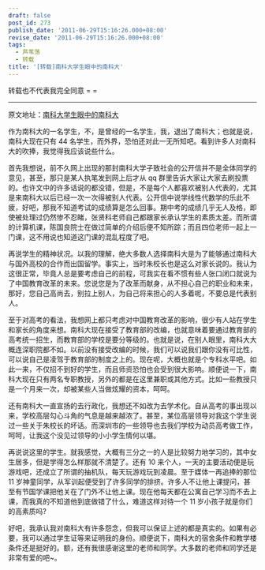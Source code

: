 ```yaml
---
draft: false
post_id: 273
publish_date: '2011-06-29T15:16:26.000+08:00'
revise_date: '2011-06-29T15:16:26.000+08:00'
tags:
  - 芦苇荡
  - 转载
title: '[转载]南科大学生眼中的南科大'
---
```


转载也不代表我完全同意 = =

---

原文地址：[南科大学生眼中的南科大](http://blog.sina.com.cn/s/blog_82da12a70100x5p3.html)

作为南科大的一名学生，不，是曾经的一名学生，我，退出了南科大；也就是说，南科大现在只有 44 名学生，而外界，恐怕还对此一无所知吧。看到许多人对南科大的吹捧，我觉得我应该说些什么。

首先我想说，前不久网上出现的那封南科大学子致社会的公开信并不是全体同学的意见，甚至，那只是某人执笔发到网上后才从 qq 群里告诉大家让大家去刷投票的。也许文中的许多话说的都没错，但是，不是每个人都喜欢被别人代表的，尤其是来南科大以后已经一次一次得被别人代表。公开信中说学线性代数学的乐此不疲，好吧，那我不知道考试的成绩算是怎么回事。期中考的成绩几乎无人及格，即使被处理过仍然惨不忍睹，张贤科老师自己都跟家长承认学生的素质太差。而所谓的计算机课，陈国良院士在做过简单的介绍后便不知所踪；而且四位老师一起上一门课，这不用说也知道这门课的混乱程度了吧。

再说学生的精神状况。以我的理解，绝大多数人选择南科大是为了能够通过南科大与国外高校的合作而出国留学。事实上，当时朱校长也是这么对家长说的。我认为这很正常，毕竟人总是要考虑自己的前程，可我实在看不惯有些人张口闭口就说为了中国教育改革的未来。您说您是为了改革而献身，从不担心自己的职业和未来，那好，您自己高尚去，别拉上别人，为自己将来担心的人多着呢，不要总是代表别人。

至于对高考的看法，我想网上都只考虑对中国教育改革的影响，很少有人站在学生和家长的角度来想。南科大现在接受了教育部的改编，也就意味着要通过教育部的高考统一招生，而教育部的学校是要分等级的。也就是说，在别人眼里，南科大大概连深职院都不如。以前没有接受改编的时候，我们可以说我们跟你没有可比性，可以说自己是凌驾于教育部的制度之上的。现在呢，大概也就是个专科水平吧。如此一来，不仅招不到好的学生，而且师资恐怕也会受到很大影响。顺便说一下，南科大现在只有两名专职教授，另外的都是在这里兼职或其他方式。比如一些教授只是一个月来一次，却被某些人当做炫耀的资本，呵呵。

还有南科大一直宣扬的去行政化，我想还不如改为去学术化。自从高考的事出现以来，学校高层勾心斗角的气息是越来越浓了。甚至，某位高层领导对我这个学生说过一些关于朱校长的坏话。而深圳市的一些领导也去我们学校为动员高考做工作，呵呵，让我这个没见过领导的小小学生情何以堪。

再说说这里的学生。就我感觉，大概有三分之一的人是比较努力地学习的，其中女生居多，但是学得怎么样那就不清楚了。还有 10 来个人，一天的主要活动便是玩游戏吧，还成立了所谓的抽机队，每天玩游戏玩到凌晨。至于媒体一再追捧的那位 11 岁神童同学，从军训起便受到了许多同学的排挤。许多人不让他上课提问，甚至有节国学课把他关在了门外不让他上课。现在他每天都在公寓自己学习而不去上课，而我真的不知道他到底做错了什么，难道这样对待一个 11 岁小孩子就是你们的高素质吗?

好吧，我承认我对南科大有许多怨念，但我可以保证上述的都是真实的。如果有必要，我可以通过学生证等来证明我的身份。顺便说下，南科大的宿舍条件和教学楼条件还是挺好的。额，还有我很感谢这里的老师和同学。大多数的老师和同学还是非常有爱的吧~。

